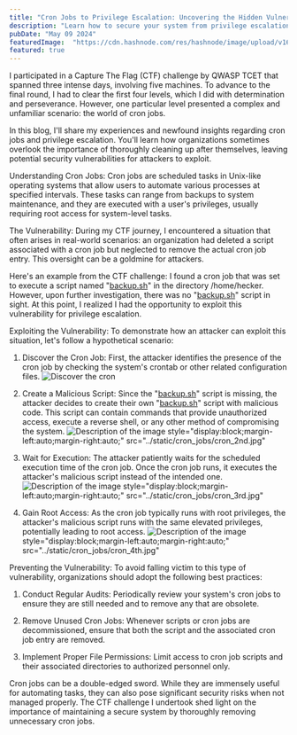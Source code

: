 ```yaml
---
title: "Cron Jobs to Privilege Escalation: Uncovering the Hidden Vulnerabilities"
description: "Learn how to secure your system from privilege escalation risks associated with cron jobs."
pubDate: "May 09 2024"
featuredImage:  "https://cdn.hashnode.com/res/hashnode/image/upload/v1698513078119/44c1ff38-13f8-4d2f-b45e-0b085b5e72af.png"
featured: true
---
```


I participated in a Capture The Flag (CTF) challenge by QWASP TCET that spanned three intense days, involving five machines. To advance to the final round, I had to clear the first four levels, which I did with determination and perseverance. However, one particular level presented a complex and unfamiliar scenario: the world of cron jobs.

In this blog, I'll share my experiences and newfound insights regarding cron jobs and privilege escalation. You'll learn how organizations sometimes overlook the importance of thoroughly cleaning up after themselves, leaving potential security vulnerabilities for attackers to exploit.

Understanding Cron Jobs: Cron jobs are scheduled tasks in Unix-like operating systems that allow users to automate various processes at specified intervals. These tasks can range from backups to system maintenance, and they are executed with a user's privileges, usually requiring root access for system-level tasks.

The Vulnerability: During my CTF journey, I encountered a situation that often arises in real-world scenarios: an organization had deleted a script associated with a cron job but neglected to remove the actual cron job entry. This oversight can be a goldmine for attackers.

Here's an example from the CTF challenge: I found a cron job that was set to execute a script named "[backup.sh](backup[*]sh)" in the directory /home/hecker. However, upon further investigation, there was no "[backup.sh](backup[*]sh)" script in sight. At this point, I realized I had the opportunity to exploit this vulnerability for privilege escalation.

Exploiting the Vulnerability: To demonstrate how an attacker can exploit this situation, let's follow a hypothetical scenario:

1. Discover the Cron Job: First, the attacker identifies the presence of the cron job by checking the system's crontab or other related configuration files.
    ![Discover the cron](../static/cron_jobs/cron_1st.jpg)

2. Create a Malicious Script: Since the "[backup.sh](backup[.]sh)" script is missing, the attacker decides to create their own "[backup.sh](http://backup.sh)" script with malicious code. This script can contain commands that provide unauthorized access, execute a reverse shell, or any other method of compromising the system.
    ![Description of the image](../static/cron_jobs/cron_2nd.jpg)
    style="display:block;margin-left:auto;margin-right:auto;"
    src="../static/cron_jobs/cron_2nd.jpg"
    </img>

3. Wait for Execution: The attacker patiently waits for the scheduled execution time of the cron job. Once the cron job runs, it executes the attacker's malicious script instead of the intended one.
    ![Description of the image](../static/cron_jobs/cron_3rd.jpg)
    style="display:block;margin-left:auto;margin-right:auto;"
    src="../static/cron_jobs/cron_3rd.jpg"
    </img>

4. Gain Root Access: As the cron job typically runs with root privileges, the attacker's malicious script runs with the same elevated privileges, potentially leading to root access.
    ![Description of the image](../static/cron_jobs/cron_4th.jpg)
    style="display:block;margin-left:auto;margin-right:auto;"
    src="../static/cron_jobs/cron_4th.jpg"
    </img>

Preventing the Vulnerability: To avoid falling victim to this type of vulnerability, organizations should adopt the following best practices:

1. Conduct Regular Audits: Periodically review your system's cron jobs to ensure they are still needed and to remove any that are obsolete.

2. Remove Unused Cron Jobs: Whenever scripts or cron jobs are decommissioned, ensure that both the script and the associated cron job entry are removed.

3. Implement Proper File Permissions: Limit access to cron job scripts and their associated directories to authorized personnel only.

Cron jobs can be a double-edged sword. While they are immensely useful for automating tasks, they can also pose significant security risks when not managed properly. The CTF challenge I undertook shed light on the importance of maintaining a secure system by thoroughly removing unnecessary cron jobs.
